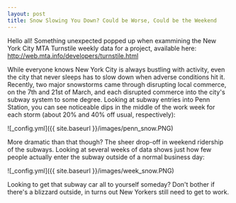 ```yaml
---
layout: post
title: Snow Slowing You Down? Could be Worse, Could be the Weekend
---
```


Hello all!  Something unexpected popped up when exammining the New York City MTA Turnstile weekly data for a project, available here: http://web.mta.info/developers/turnstile.html


While everyone knows New York City is always bustling with activity, even the city that never sleeps has to slow down when adverse conditions hit it.  Recently, two major snowstorms came through disrupting local commerce, on the 7th and 21st of March, and each disrupted commerce into the city's subway system to some degree.  Looking at subway entries into Penn Station, you can see noticeable dips in the middle of the work week for each storm (about 20% and 40% off usual, respectively):

![_config.yml]({{ site.baseurl }}/images/penn_snow.PNG)

More dramatic than that though? The sheer drop-off in weekend ridership of the subways.  Looking at several weeks of data shows just how few people actually enter the subway outside of a normal business day:

![_config.yml]({{ site.baseurl }}/images/week_snow.PNG)

Looking to get that subway car all to yourself someday?  Don't bother if there's a blizzard outside, in turns out New Yorkers still need to get to work.
